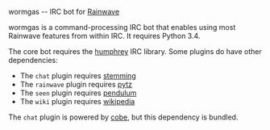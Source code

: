 wormgas -- IRC bot for [Rainwave][]

wormgas is a command-processing IRC bot that enables using most Rainwave
features from within IRC. It requires Python 3.4.

The core bot requires the [humphrey][] IRC library. Some plugins do have other
dependencies:

*   The `chat` plugin requires [stemming][]
*   The `rainwave` plugin requires [pytz][]
*   The `seen` plugin requires [pendulum][]
*   The `wiki` plugin requires [wikipedia][]

The `chat` plugin is powered by [cobe][], but this dependency is bundled.

[rainwave]: http://rainwave.cc
[humphrey]: https://pypi.python.org/pypi/humphrey
[stemming]: http://pypi.python.org/pypi/stemming
[pytz]: https://pypi.python.org/pypi/pytz
[pendulum]: https://pypi.python.org/pypi/pendulum
[wikipedia]: https://wikipedia.readthedocs.org/en/latest/
[cobe]: https://github.com/pteichman/cobe/
